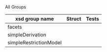 All Groups

| xsd group name | Struct  | Tests |
| -------- | ------ | ----- |
|facets
|simpleDerivation
|simpleRestrictionModel  